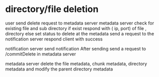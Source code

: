 
# directory/file deletion 
user send delete request to metadata server 
metadata server check for existing file and sub directory 
if exist 
    respond with ( ip, port) of file , directory 
else 
    set status to delete at the metadata
    send a request to the notification server 
    respond client with success 

notification server send notification 
After sending send a request to /commitDelete in metadata server

metadata server delete the file metadata, chunk metadata, directory metadata and modify the parent directory metadata 